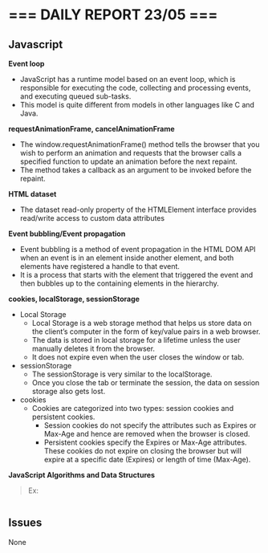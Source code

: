 # === DAILY REPORT 23/05 ===

## Javascript

**Event loop**

- JavaScript has a runtime model based on an event loop, which is responsible for executing the code, collecting and processing events, and executing queued sub-tasks.
- This model is quite different from models in other languages like C and Java.

**requestAnimationFrame, cancelAnimationFrame**

- The window.requestAnimationFrame() method tells the browser that you wish to perform an animation and requests that the browser calls a specified function to update an animation before the next repaint.
- The method takes a callback as an argument to be invoked before the repaint.

**HTML dataset**

- The dataset read-only property of the HTMLElement interface provides read/write access to custom data attributes

**Event bubbling/Event propagation**

- Event bubbling is a method of event propagation in the HTML DOM API when an event is in an element inside another element, and both elements have registered a handle to that event.
- It is a process that starts with the element that triggered the event and then bubbles up to the containing elements in the hierarchy.

**cookies, localStorage, sessionStorage**

- Local Storage
  - Local Storage is a web storage method that helps us store data on the client’s computer in the form of key/value pairs in a web browser.
  - The data is stored in local storage for a lifetime unless the user manually deletes it from the browser.
  - It does not expire even when the user closes the window or tab.
- sessionStorage
  - The sessionStorage is very similar to the localStorage.
  - Once you close the tab or terminate the session, the data on session storage also gets lost.
- cookies
  - Cookies are categorized into two types: session cookies and persistent cookies.
    - Session cookies do not specify the attributes such as Expires or Max-Age and hence are removed when the browser is closed.
    - Persistent cookies specify the Expires or Max-Age attributes. These cookies do not expire on closing the browser but will expire at a specific date (Expires) or length of time (Max-Age).

**JavaScript Algorithms and Data Structures**

> Ex:

```javascript

```

## Issues

None
